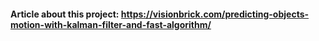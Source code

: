 #### Article about this project: https://visionbrick.com/predicting-objects-motion-with-kalman-filter-and-fast-algorithm/
